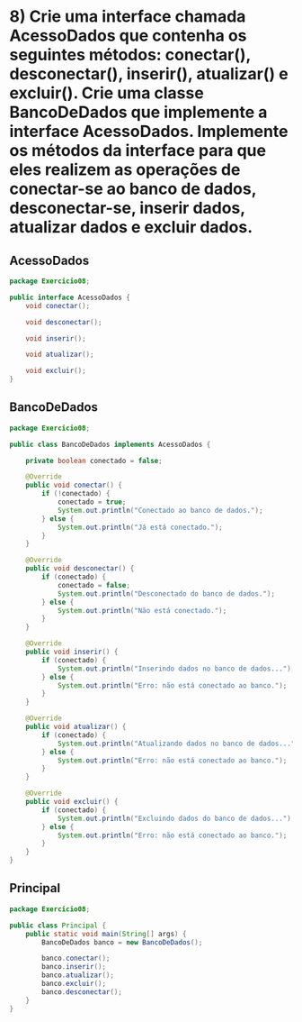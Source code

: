 # 8) Crie uma interface chamada AcessoDados que contenha os seguintes métodos: conectar(), desconectar(), inserir(), atualizar() e excluir(). Crie uma classe BancoDeDados que implemente a interface AcessoDados. Implemente os métodos da interface para que eles realizem as operações de conectar-se ao banco de dados, desconectar-se, inserir dados, atualizar dados e excluir dados.

## AcessoDados
```java
package Exercicio08;

public interface AcessoDados {
	void conectar();

	void desconectar();

	void inserir();

	void atualizar();

	void excluir();
}
```
## BancoDeDados
```java
package Exercicio08;

public class BancoDeDados implements AcessoDados {

    private boolean conectado = false;

    @Override
    public void conectar() {
        if (!conectado) {
            conectado = true;
            System.out.println("Conectado ao banco de dados.");
        } else {
            System.out.println("Já está conectado.");
        }
    }

    @Override
    public void desconectar() {
        if (conectado) {
            conectado = false;
            System.out.println("Desconectado do banco de dados.");
        } else {
            System.out.println("Não está conectado.");
        }
    }

    @Override
    public void inserir() {
        if (conectado) {
            System.out.println("Inserindo dados no banco de dados...");
        } else {
            System.out.println("Erro: não está conectado ao banco.");
        }
    }

    @Override
    public void atualizar() {
        if (conectado) {
            System.out.println("Atualizando dados no banco de dados...");
        } else {
            System.out.println("Erro: não está conectado ao banco.");
        }
    }

    @Override
    public void excluir() {
        if (conectado) {
            System.out.println("Excluindo dados do banco de dados...");
        } else {
            System.out.println("Erro: não está conectado ao banco.");
        }
    }
}

```
## Principal
```java
package Exercicio08;

public class Principal {
    public static void main(String[] args) {
        BancoDeDados banco = new BancoDeDados();

        banco.conectar();
        banco.inserir();
        banco.atualizar();
        banco.excluir();
        banco.desconectar();
    }
}

```
